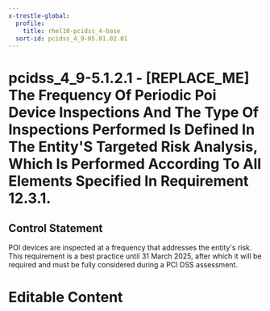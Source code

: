 ```yaml
---
x-trestle-global:
  profile:
    title: rhel10-pcidss_4-base
  sort-id: pcidss_4_9-05.01.02.01
---
```


# pcidss_4_9-5.1.2.1 - \[REPLACE_ME\] The Frequency Of Periodic Poi Device Inspections And The Type Of Inspections Performed Is Defined In The Entity'S Targeted Risk Analysis, Which Is Performed According To All Elements Specified In Requirement 12.3.1.

## Control Statement

POI devices are inspected at a frequency that addresses the entity's risk.
This requirement is a best practice until 31 March 2025, after which it will be
required and must be fully considered during a PCI DSS assessment.

# Editable Content

<!-- Make additions and edits below -->
<!-- The above represents the contents of the control as received by the profile, prior to additions. -->
<!-- If the profile makes additions to the control, they will appear below. -->
<!-- The above markdown may not be edited but you may edit the content below, and/or introduce new additions to be made by the profile. -->
<!-- If there is a yaml header at the top, parameter values may be edited. Use --set-parameters to incorporate the changes during assembly. -->
<!-- The content here will then replace what is in the profile for this control, after running profile-assemble. -->
<!-- The current profile has no added parts for this control, but you may add new ones here. -->
<!-- Each addition must have a heading either of the form ## Control my_addition_name -->
<!-- or ## Part a. (where the a. refers to one of the control statement labels.) -->
<!-- "## Control" parts are new parts added after the statement part. -->
<!-- "## Part" parts are new parts added into the top-level statement part with that label. -->
<!-- Subparts may be added with nested hash levels of the form ### My Subpart Name -->
<!-- underneath the parent ## Control or ## Part being added -->
<!-- See https://oscal-compass.github.io/compliance-trestle/tutorials/ssp_profile_catalog_authoring/ssp_profile_catalog_authoring for guidance. -->
